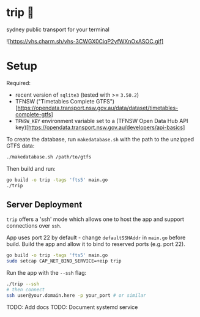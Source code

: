 # trip 🚉

sydney public transport for your terminal

![https://vhs.charm.sh/vhs-3CWGX0CiqP2yfWXnOxASOC.gif]

# Setup

Required:
- recent version of `sqlite3` (tested with >= `3.50.2`)
- TFNSW ("Timetables Complete GTFS")[https://opendata.transport.nsw.gov.au/data/dataset/timetables-complete-gtfs]
- `TFNSW_KEY` environment variable set to a (TFNSW Open Data Hub API key)[https://opendata.transport.nsw.gov.au/developers/api-basics]

To create the database, run `makedatabase.sh` with the path to the unzipped GTFS data:
```bash
./makedatabase.sh /path/to/gtfs
```
Then build and run:
```bash
go build -o trip -tags 'fts5' main.go
./trip
```

## Server Deployment

`trip` offers a 'ssh' mode which allows one to host the app and support connections over `ssh`.

App uses port 22 by default - change `defaultSSHAddr` in `main.go` before build.
Build the app and allow it to bind to reserved ports (e.g. port 22).

```bash
go build -o trip -tags 'fts5' main.go
sudo setcap CAP_NET_BIND_SERVICE=+eip trip
```

Run the app with the `--ssh` flag:

```bash
./trip --ssh
# then connect 
ssh user@your.domain.here -p your_port # or similar
```

TODO: Add docs
TODO: Document systemd service

